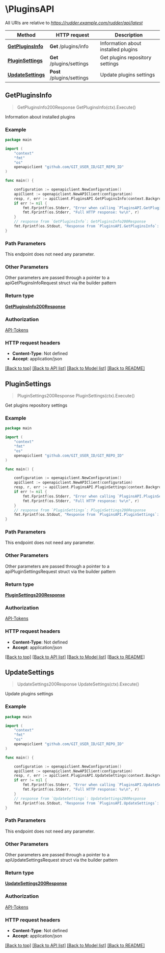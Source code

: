 # \PluginsAPI

All URIs are relative to *https://rudder.example.com/rudder/api/latest*

Method | HTTP request | Description
------------- | ------------- | -------------
[**GetPluginsInfo**](PluginsAPI.md#GetPluginsInfo) | **Get** /plugins/info | Information about installed plugins
[**PluginSettings**](PluginsAPI.md#PluginSettings) | **Get** /plugins/settings | Get plugins repository settings
[**UpdateSettings**](PluginsAPI.md#UpdateSettings) | **Post** /plugins/settings | Update plugins settings



## GetPluginsInfo

> GetPluginsInfo200Response GetPluginsInfo(ctx).Execute()

Information about installed plugins



### Example

```go
package main

import (
	"context"
	"fmt"
	"os"
	openapiclient "github.com/GIT_USER_ID/GIT_REPO_ID"
)

func main() {

	configuration := openapiclient.NewConfiguration()
	apiClient := openapiclient.NewAPIClient(configuration)
	resp, r, err := apiClient.PluginsAPI.GetPluginsInfo(context.Background()).Execute()
	if err != nil {
		fmt.Fprintf(os.Stderr, "Error when calling `PluginsAPI.GetPluginsInfo``: %v\n", err)
		fmt.Fprintf(os.Stderr, "Full HTTP response: %v\n", r)
	}
	// response from `GetPluginsInfo`: GetPluginsInfo200Response
	fmt.Fprintf(os.Stdout, "Response from `PluginsAPI.GetPluginsInfo`: %v\n", resp)
}
```

### Path Parameters

This endpoint does not need any parameter.

### Other Parameters

Other parameters are passed through a pointer to a apiGetPluginsInfoRequest struct via the builder pattern


### Return type

[**GetPluginsInfo200Response**](GetPluginsInfo200Response.md)

### Authorization

[API-Tokens](../README.md#API-Tokens)

### HTTP request headers

- **Content-Type**: Not defined
- **Accept**: application/json

[[Back to top]](#) [[Back to API list]](../README.md#documentation-for-api-endpoints)
[[Back to Model list]](../README.md#documentation-for-models)
[[Back to README]](../README.md)


## PluginSettings

> PluginSettings200Response PluginSettings(ctx).Execute()

Get plugins repository settings



### Example

```go
package main

import (
	"context"
	"fmt"
	"os"
	openapiclient "github.com/GIT_USER_ID/GIT_REPO_ID"
)

func main() {

	configuration := openapiclient.NewConfiguration()
	apiClient := openapiclient.NewAPIClient(configuration)
	resp, r, err := apiClient.PluginsAPI.PluginSettings(context.Background()).Execute()
	if err != nil {
		fmt.Fprintf(os.Stderr, "Error when calling `PluginsAPI.PluginSettings``: %v\n", err)
		fmt.Fprintf(os.Stderr, "Full HTTP response: %v\n", r)
	}
	// response from `PluginSettings`: PluginSettings200Response
	fmt.Fprintf(os.Stdout, "Response from `PluginsAPI.PluginSettings`: %v\n", resp)
}
```

### Path Parameters

This endpoint does not need any parameter.

### Other Parameters

Other parameters are passed through a pointer to a apiPluginSettingsRequest struct via the builder pattern


### Return type

[**PluginSettings200Response**](PluginSettings200Response.md)

### Authorization

[API-Tokens](../README.md#API-Tokens)

### HTTP request headers

- **Content-Type**: Not defined
- **Accept**: application/json

[[Back to top]](#) [[Back to API list]](../README.md#documentation-for-api-endpoints)
[[Back to Model list]](../README.md#documentation-for-models)
[[Back to README]](../README.md)


## UpdateSettings

> UpdateSettings200Response UpdateSettings(ctx).Execute()

Update plugins settings



### Example

```go
package main

import (
	"context"
	"fmt"
	"os"
	openapiclient "github.com/GIT_USER_ID/GIT_REPO_ID"
)

func main() {

	configuration := openapiclient.NewConfiguration()
	apiClient := openapiclient.NewAPIClient(configuration)
	resp, r, err := apiClient.PluginsAPI.UpdateSettings(context.Background()).Execute()
	if err != nil {
		fmt.Fprintf(os.Stderr, "Error when calling `PluginsAPI.UpdateSettings``: %v\n", err)
		fmt.Fprintf(os.Stderr, "Full HTTP response: %v\n", r)
	}
	// response from `UpdateSettings`: UpdateSettings200Response
	fmt.Fprintf(os.Stdout, "Response from `PluginsAPI.UpdateSettings`: %v\n", resp)
}
```

### Path Parameters

This endpoint does not need any parameter.

### Other Parameters

Other parameters are passed through a pointer to a apiUpdateSettingsRequest struct via the builder pattern


### Return type

[**UpdateSettings200Response**](UpdateSettings200Response.md)

### Authorization

[API-Tokens](../README.md#API-Tokens)

### HTTP request headers

- **Content-Type**: Not defined
- **Accept**: application/json

[[Back to top]](#) [[Back to API list]](../README.md#documentation-for-api-endpoints)
[[Back to Model list]](../README.md#documentation-for-models)
[[Back to README]](../README.md)

